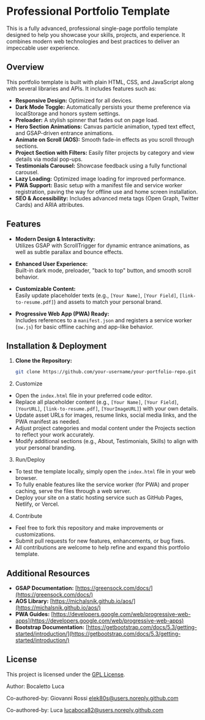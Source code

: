 # Professional Portfolio Template

This is a fully advanced, professional single-page portfolio template designed to help you showcase your skills, projects, and experience. It combines modern web technologies and best practices to deliver an impeccable user experience.

## Overview

This portfolio template is built with plain HTML, CSS, and JavaScript along with several libraries and APIs. It includes features such as:

- **Responsive Design:** Optimized for all devices.
- **Dark Mode Toggle:** Automatically persists your theme preference via localStorage and honors system settings.
- **Preloader:** A stylish spinner that fades out on page load.
- **Hero Section Animations:** Canvas particle animation, typed text effect, and GSAP-driven entrance animations.
- **Animate on Scroll (AOS):** Smooth fade-in effects as you scroll through sections.
- **Project Section with Filters:** Easily filter projects by category and view details via modal pop-ups.
- **Testimonials Carousel:** Showcase feedback using a fully functional carousel.
- **Lazy Loading:** Optimized image loading for improved performance.
- **PWA Support:** Basic setup with a manifest file and service worker registration, paving the way for offline use and home screen installation.
- **SEO & Accessibility:** Includes advanced meta tags (Open Graph, Twitter Cards) and ARIA attributes.

## Features

- **Modern Design & Interactivity:**  
  Utilizes GSAP with ScrollTrigger for dynamic entrance animations, as well as subtle parallax and bounce effects.

- **Enhanced User Experience:**  
  Built-in dark mode, preloader, "back to top" button, and smooth scroll behavior.

- **Customizable Content:**  
  Easily update placeholder texts (e.g., `[Your Name]`, `[Your Field]`, `[link-to-resume.pdf]`) and assets to match your personal brand.

- **Progressive Web App (PWA) Ready:**  
  Includes references to a `manifest.json` and registers a service worker (`sw.js`) for basic offline caching and app-like behavior.

## Installation & Deployment

1. **Clone the Repository:**
   ```bash
   git clone https://github.com/your-username/your-portfolio-repo.git

2. Customize

- Open the `index.html` file in your preferred code editor.
- Replace all placeholder content (e.g., `[Your Name]`, `[Your Field]`, `[YourURL]`, `[link-to-resume.pdf]`, `[YourImageURL]`) with your own details.
- Update asset URLs for images, resume links, social media links, and the PWA manifest as needed.
- Adjust project categories and modal content under the Projects section to reflect your work accurately.
- Modify additional sections (e.g., About, Testimonials, Skills) to align with your personal branding.

3. Run/Deploy

- To test the template locally, simply open the `index.html` file in your web browser.
- To fully enable features like the service worker (for PWA) and proper caching, serve the files through a web server.
- Deploy your site on a static hosting service such as GitHub Pages, Netlify, or Vercel.

4. Contribute

- Feel free to fork this repository and make improvements or customizations.
- Submit pull requests for new features, enhancements, or bug fixes.
- All contributions are welcome to help refine and expand this portfolio template.

## Additional Resources

- **GSAP Documentation:** [https://greensock.com/docs/](https://greensock.com/docs/)
- **AOS Library:** [https://michalsnik.github.io/aos/](https://michalsnik.github.io/aos/)
- **PWA Guides:** [https://developers.google.com/web/progressive-web-apps](https://developers.google.com/web/progressive-web-apps)
- **Bootstrap Documentation:** [https://getbootstrap.com/docs/5.3/getting-started/introduction/](https://getbootstrap.com/docs/5.3/getting-started/introduction/)

## License

This project is licensed under the [GPL License](LICENSE).

Author: Bocaletto Luca

Co-authored-by: Giovanni Rossi <elek80s@users.noreply.github.com>

Co-authored-by: Luca <lucaboca82@users.noreply.github.com>

